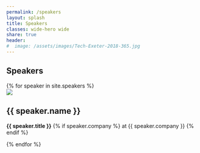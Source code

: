 ```yaml
---
permalink: /speakers
layout: splash
title: Speakers
classes: wide-hero wide
share: true
header:
#  image: /assets/images/Tech-Exeter-2018-365.jpg
---
```


<div class="speakers">
<h2>Speakers</h2>

<div class="grid-4col ">
{% for speaker in site.speakers %}
  <div class="speaker">
    <a href="{{ speaker.url }}"><img class=" circle" src="{{speaker.headshot}}"/></a>
    <h2>{{ speaker.name }}</h2>
    <p><strong>{{ speaker.title }}</strong> {% if speaker.company %}  at {{ speaker.company }} {% endif %}</p>
  </div>
{% endfor %}
</div>

</div>